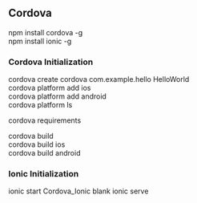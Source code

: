 ## Cordova
npm install cordova -g  
npm install ionic -g  

### Cordova Initialization
cordova create cordova com.example.hello HelloWorld   
cordova platform add ios  
cordova platform add android  
cordova platform ls  

cordova requirements  

cordova build  
cordova build ios  
cordova build android  

### Ionic Initialization
ionic start Cordova_Ionic blank
ionic serve